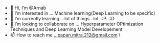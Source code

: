 - 👋 Hi, I’m @Arnab
- 👀 I’m interested in ... Machine learning(Deep Learning to be specific)
- 🌱 I’m currently learning ...lot of things...lol...:P...:D
- 💞️ I’m looking to collaborate on ... Hyperparameter OPtimization Techniques and Deep Learning Model Developement
- 📫 How to reach me ...papan.mitra.212@gmail.com \\ 

<!---
Dedulus/Dedulus is a ✨ special ✨ repository because its `README.md` (this file) appears on your GitHub profile.
You can click the Preview link to take a look at your changes.
--->
